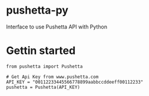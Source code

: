 # pushetta-py

Interface to use Pushetta API with Python

# Gettin started

```
from pushetta import Pushetta
  
# Get Api Key from www.pushetta.com
API_KEY = "00112233445566778899aabbccddeeff00112233"
pushetta = Pushetta(API_KEY)
```
